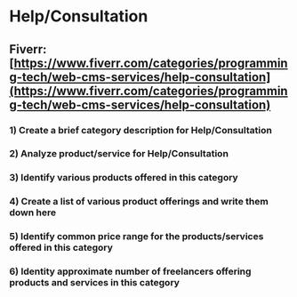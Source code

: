 # Help/Consultation
## Fiverr: [https://www.fiverr.com/categories/programming-tech/web-cms-services/help-consultation](https://www.fiverr.com/categories/programming-tech/web-cms-services/help-consultation)
### 1) Create a brief category description for Help/Consultation
### 2) Analyze product/service for Help/Consultation
### 3) Identify various products offered in this category
### 4) Create a list of various product offerings and write them down here
### 5) Identify common price range for the products/services offered in this category
### 6) Identity approximate number of freelancers offering products and services in this category
